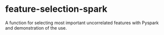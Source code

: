 # feature-selection-spark
A function for selecting most important uncorrelated features with Pyspark and demonstration of the use.
